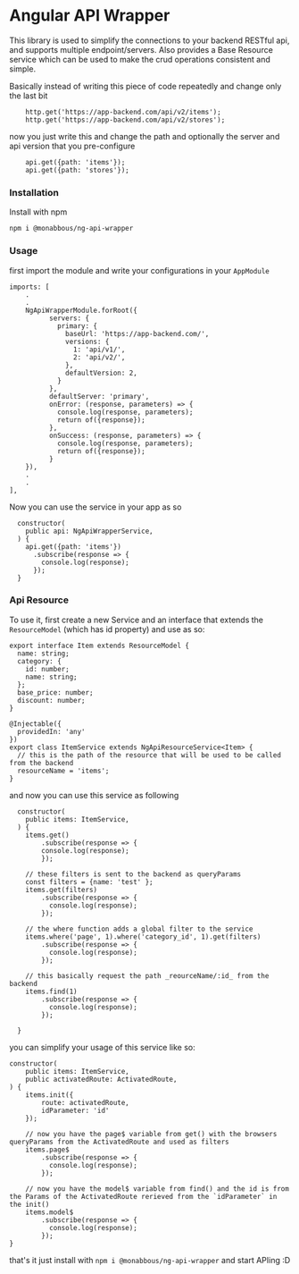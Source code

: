 # Angular API Wrapper

This library is used to simplify the connections to your backend RESTful api, and supports multiple endpoint/servers.
Also provides a Base Resource service which can be used to make the crud operations consistent and simple.

Basically instead of writing this piece of code repeatedly and change only the last bit
```
    http.get('https://app-backend.com/api/v2/items');
    http.get('https://app-backend.com/api/v2/stores');
```

now you just write this and change the path and optionally the server and api version that you pre-configure
```
    api.get({path: 'items'});
    api.get({path: 'stores'});
```

### Installation

Install with npm

`npm i @monabbous/ng-api-wrapper`

### Usage

first import the module and write your configurations in your `AppModule`

    imports: [
        .
        .
        NgApiWrapperModule.forRoot({
              servers: {
                primary: {
                  baseUrl: 'https://app-backend.com/',
                  versions: {
                    1: 'api/v1/',
                    2: 'api/v2/',
                  },
                  defaultVersion: 2,
                }
              },
              defaultServer: 'primary',
              onError: (response, parameters) => {
                console.log(response, parameters);
                return of({response});
              },
              onSuccess: (response, parameters) => {
                console.log(response, parameters);
                return of({response});
              }
        }),
        .
        .
    ],
    
Now you can use the service in your app as so

      constructor(
        public api: NgApiWrapperService,
      ) {
        api.get({path: 'items'})
          .subscribe(response => {
            console.log(response);
          });
      }

### Api Resource

To use it, first create a new Service and an interface that extends the `ResourceModel` (which has id property) and use as so:

    export interface Item extends ResourceModel {
      name: string;
      category: {
        id: number;
        name: string;
      };
      base_price: number;
      discount: number;
    }
    
    @Injectable({
      providedIn: 'any'
    })
    export class ItemService extends NgApiResourceService<Item> {
      // this is the path of the resource that will be used to be called from the backend
      resourceName = 'items';
    }


and now you can use this service as following

      constructor(
        public items: ItemService,
      ) {
        items.get()
            .subscribe(response => {
            console.log(response);
            });
          
        // these filters is sent to the backend as queryParams
        const filters = {name: 'test' };
        items.get(filters)
            .subscribe(response => {
              console.log(response);
            });
            
        // the where function adds a global filter to the service
        items.where('page', 1).where('category_id', 1).get(filters)
            .subscribe(response => {
              console.log(response);
            });
            
        // this basically request the path _reourceName/:id_ from the backend
        items.find(1)
            .subscribe(response => {
              console.log(response);
            });
            
      }
      
you can simplify your usage of this service like so:

    constructor(
        public items: ItemService,
        public activatedRoute: ActivatedRoute,
    ) {
        items.init({
            route: activatedRoute,
            idParameter: 'id'
        });
        
        // now you have the page$ variable from get() with the browsers queryParams from the ActivatedRoute and used as filters
        items.page$
            .subscribe(response => {
              console.log(response);
            });

        // now you have the model$ variable from find() and the id is from the Params of the ActivatedRoute rerieved from the `idParameter` in the init()
        items.model$
            .subscribe(response => {
              console.log(response);
            });
    }
    
that's it just install with `npm i @monabbous/ng-api-wrapper` and start APIing :D
